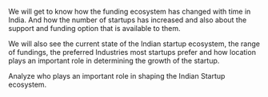 We will get to know how the funding ecosystem has changed with time in India. And how the number of startups has increased and also about the support and funding option that is available to them.

We will also see the current state of the Indian startup ecosystem, the range of fundings, the preferred Industries most startups prefer and how location plays an important role in determining the growth of the startup.

Analyze who plays an important role in shaping the Indian Startup ecosystem.
